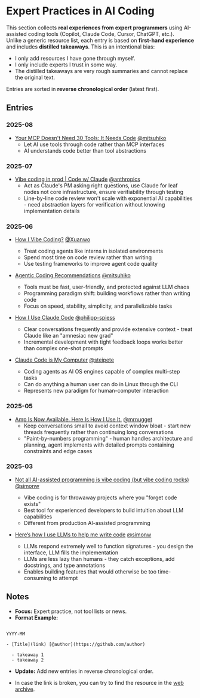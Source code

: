 # Expert Practices in AI Coding

This section collects **real experiences from expert programmers** using AI-assisted coding tools (Copilot, Claude Code, Cursor, ChatGPT, etc.).  
Unlike a generic resource list, each entry is based on **first-hand experience** and includes **distilled takeaways**. This is an intentional bias:
- I only add resources I have gone through myself.
- I only include experts I trust in some way.
- The distilled takeaways are very rough summaries and cannot replace the original text.

Entries are sorted in **reverse chronological order** (latest first).

## Entries



### 2025-08

- [Your MCP Doesn't Need 30 Tools: It Needs Code](https://lucumr.pocoo.org/2025/8/18/code-mcps/) [@mitsuhiko](https://github.com/mitsuhiko)
  - Let AI use tools through code rather than MCP interfaces
  - AI understands code better than tool abstractions

### 2025-07
- [Vibe coding in prod | Code w/ Claude](https://www.youtube.com/watch?v=fHWFF_pnqDk) [@anthropics](https://github.com/anthropics)
  - Act as Claude's PM asking right questions, use Claude for leaf nodes not core infrastructure, ensure verifiability through testing
  - Line-by-line code review won't scale with exponential AI capabilities - need abstraction layers for verification without knowing implementation details

### 2025-06

- [How I Vibe Coding?](https://xuanwo.io/2025/03-how-i-vibe-coding/) [@Xuanwo](https://github.com/Xuanwo)
  - Treat coding agents like interns in isolated environments
  - Spend most time on code review rather than writing
  - Use testing frameworks to improve agent code quality

- [Agentic Coding Recommendations](https://lucumr.pocoo.org/2025/6/12/agentic-coding) [@mitsuhiko](https://github.com/mitsuhiko)
  - Tools must be fast, user-friendly, and protected against LLM chaos
  - Programming paradigm shift: building workflows rather than writing code
  - Focus on speed, stability, simplicity, and parallelizable tasks

- [How I Use Claude Code](https://spiess.dev/blog/how-i-use-claude-code) [@philipp-spiess](https://github.com/philipp-spiess)
    - Clear conversations frequently and provide extensive context - treat Claude like an "amnesiac new grad"
    - Incremental development with tight feedback loops works better than complex one-shot prompts

- [Claude Code is My Computer](https://steipete.me/posts/2025/claude-code-is-my-computer) [@steipete](https://github.com/steipete)
  - Coding agents as AI OS engines capable of complex multi-step tasks
  - Can do anything a human user can do in Linux through the CLI
  - Represents new paradigm for human-computer interaction

### 2025-05

- [Amp Is Now Available. Here Is How I Use It.](https://ampcode.com/how-i-use-amp) [@mrnugget](https://github.com/mrnugget)
    - Keep conversations small to avoid context window bloat - start new threads frequently rather than continuing long conversations
    - "Paint-by-numbers programming" - human handles architecture and planning, agent implements with detailed prompts containing constraints and edge cases

### 2025-03

- [Not all AI-assisted programming is vibe coding (but vibe coding rocks)](https://simonwillison.net/2025/Mar/19/vibe-coding/) [@simonw](https://github.com/simonw) 
    - Vibe coding is for throwaway projects where you "forget code exists"
    - Best tool for experienced developers to build intuition about LLM capabilities
    - Different from production AI-assisted programming

- [Here’s how I use LLMs to help me write code](https://simonwillison.net/2025/Mar/11/using-llms-for-code/) [@simonw](https://github.com/simonw) 
    - LLMs respond extremely well to function signatures - you design the interface, LLM fills the implementation
    - LLMs are less lazy than humans - they catch exceptions, add docstrings, and type annotations
    - Enables building features that would otherwise be too time-consuming to attempt

## Notes

- **Focus:** Expert practice, not tool lists or news.  
- **Format Example:**
```

YYYY-MM

- [Title](link) [@author](https://github.com/author)

  - takeaway 1
  - takeaway 2

```
- **Update:** Add new entries in reverse chronological order.

- In case the link is broken, you can try to find the resource in the [web archive](https://web.archive.org/).
